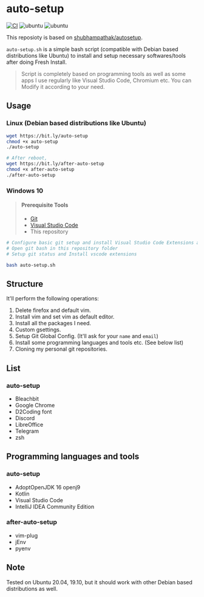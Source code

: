 # auto-setup

[![CI](https://github.com/bossm0n5t3r/auto-setup/actions/workflows/main.yml/badge.svg?branch=master)](https://github.com/bossm0n5t3r/auto-setup/actions/workflows/main.yml) ![ubuntu](https://img.shields.io/badge/ubuntu-20.04-brightgreen) ![ubuntu](https://img.shields.io/badge/ubuntu-19.10-brightgreen)

This reposioty is based on [shubhampathak/autosetup](https://github.com/shubhampathak/autosetup).

`auto-setup.sh` is a simple bash script (compatible with Debian based distributions like Ubuntu) to install and setup necessary softwares/tools after doing Fresh Install.

> Script is completely based on programming tools as well as some apps I use regularly like Visual Studio Code, Chromium etc.
> You can Modify it according to your need.

## Usage

### Linux (Debian based distributions like Ubuntu)

```bash
wget https://bit.ly/auto-setup
chmod +x auto-setup
./auto-setup

# After reboot,
wget https://bit.ly/after-auto-setup
chmod +x after-auto-setup
./after-auto-setup
```

### Windows 10

> #### Prerequisite Tools
>
> - [Git](https://git-scm.com/)
> - [Visual Studio Code](https://code.visualstudio.com/)
> - This repository

```bash
# Configure basic git setup and install Visual Studio Code Extensions after it installed
# Open git bash in this repository folder
# Setup git status and Install vscode extensions

bash auto-setup.sh
```

## Structure

It'll perform the following operations:

1. Delete firefox and default vim.
2. Install vim and set vim as default editor.
3. Install all the packages I need.
4. Custom gsettings.
5. Setup Git Global Config. (It'll ask for your `name` and `email`)
6. Install some programming languages and tools etc. (See below list)
7. Cloning my personal git repositories.

## List

### auto-setup

- Bleachbit
- Google Chrome
- D2Coding font
- Discord
- LibreOffice
- Telegram
- zsh

## Programming languages and tools

### auto-setup

- AdoptOpenJDK 16 openj9
- Kotlin
- Visual Studio Code
- IntelliJ IDEA Community Edition

### after-auto-setup

- vim-plug
- jEnv
- pyenv

## Note

Tested on Ubuntu 20.04, 19.10, but it should work with other Debian based distributions as well.
